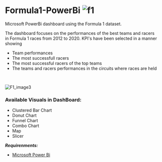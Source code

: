 # Formula1-PowerBi ![f1](https://user-images.githubusercontent.com/75898277/197901543-cc729a6f-7fc9-4c34-9497-570d1d48bbce.png)

Microsoft PowerBi dashboard using the Formula 1 dataset. 
 
The dashboard focuses on the performances of the best teams and racers in Formula 1 races from 2012 to 2020. 
KPI's have been selected in a manner showing 
- Team performances
- The most successfull racers
- The most successful racers of the top teams
- The teams and racers performances in the circuits where races are held
<br/>

![F1_image3](https://user-images.githubusercontent.com/75898277/198412684-f4d16161-ec0c-40bc-bea6-008670978c99.png)


### Available Visuals in DashBoard:


- Clustered Bar Chart
- Donut Chart
- Funnel Chart
- Combo Chart
- Map
- Slicer



***Requirenments:***

- [Microsoft Power Bi](https://www.microsoft.com/en-us/download/details.aspx?id=58494)
